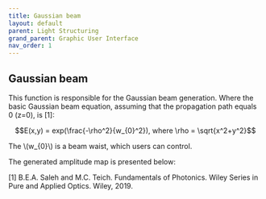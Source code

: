 ```yaml
---
title: Gaussian beam
layout: default
parent: Light Structuring
grand_parent: Graphic User Interface
nav_order: 1
---
```

## [](#header-2)Gaussian beam
<script id="MathJax-script" async src="https://cdn.jsdelivr.net/npm/mathjax@3/es5/tex-mml-chtml.js"></script>
This function is responsible for the Gaussian beam generation. Where the basic Gaussian beam equation, assuming that the propagation path equals 0 (z=0), is [1]:
<p align="center">
$$E(x,y) = exp(\frac{-\rho^2}{w_{0}^2}), where \rho = \sqrt{x^2+y^2}$$
<p>
The  \(w_{0}\) is a beam waist, which users can control.

The generated amplitude map is presented below:


[1] B.E.A. Saleh and M.C. Teich. Fundamentals of Photonics. Wiley Series in Pure and Applied Optics. Wiley, 2019.
 


